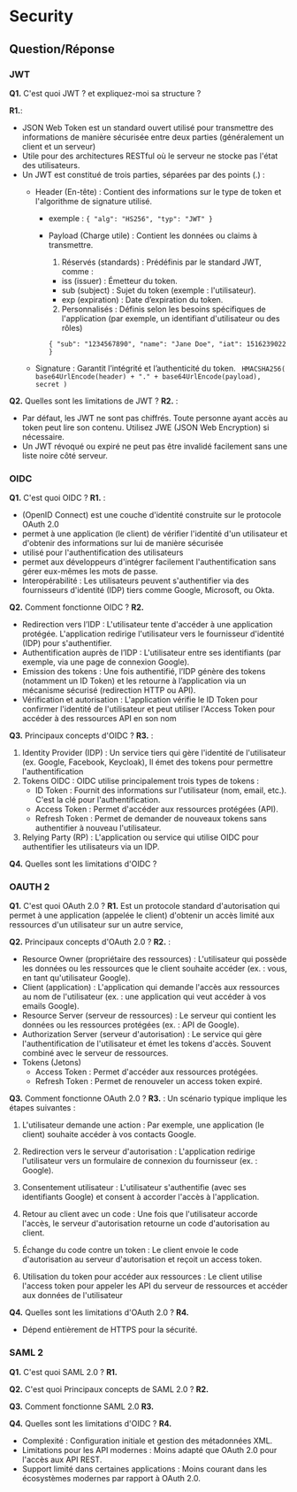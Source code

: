# Security

## Question/Réponse

### JWT
**Q1.** C'est quoi JWT ? et expliquez-moi sa structure ?

**R1.**: 
- JSON Web Token est un standard ouvert utilisé pour transmettre des informations de manière sécurisée entre deux parties (généralement un client et un serveur)
- Utile pour des architectures RESTful où le serveur ne stocke pas l'état des utilisateurs.
- Un JWT est constitué de trois parties, séparées par des points (.) :
  - Header (En-tête) : Contient des informations sur le type de token et l'algorithme de signature utilisé.
    - exemple : 
    `{
      "alg": "HS256",
      "typ": "JWT"
      }`
    - Payload (Charge utile) : Contient les données ou claims à transmettre.
      1. Réservés (standards) : Prédéfinis par le standard JWT, comme :
        - iss (issuer) : Émetteur du token.
        - sub (subject) : Sujet du token (exemple : l'utilisateur).
        - exp (expiration) : Date d’expiration du token.
      2. Personnalisés : Définis selon les besoins spécifiques de l'application (par exemple, un identifiant d'utilisateur ou des rôles)

      `{
      "sub": "1234567890",
      "name": "Jane Doe",
      "iat": 1516239022
      }`

   - Signature : Garantit l’intégrité et l’authenticité du token.
    ` HMACSHA256(
     base64UrlEncode(header) + "." +
     base64UrlEncode(payload),
     secret
     )`


**Q2.** Quelles sont les limitations de JWT ?
**R2.** :
- Par défaut, les JWT ne sont pas chiffrés. Toute personne ayant accès au token peut lire son contenu. Utilisez JWE (JSON Web Encryption) si nécessaire.
- Un JWT révoqué ou expiré ne peut pas être invalidé facilement sans une liste noire côté serveur.

### OIDC

**Q1.** C'est quoi OIDC ?
**R1.** :
- (OpenID Connect) est une couche d'identité construite sur le protocole OAuth 2.0
- permet à une application (le client) de vérifier l'identité d'un utilisateur et d'obtenir des informations sur lui de manière sécurisée
- utilisé pour l'authentification des utilisateurs
- permet aux développeurs d'intégrer facilement l'authentification sans gérer eux-mêmes les mots de passe.
- Interopérabilité : Les utilisateurs peuvent s'authentifier via des fournisseurs d'identité (IDP) tiers comme Google, Microsoft, ou Okta.

**Q2.** Comment fonctionne OIDC ?
**R2.**
- Redirection vers l’IDP : L'utilisateur tente d'accéder à une application protégée. L'application redirige l'utilisateur vers le fournisseur d'identité (IDP) pour s'authentifier.
- Authentification auprès de l’IDP : L'utilisateur entre ses identifiants (par exemple, via une page de connexion Google).
- Emission des tokens : Une fois authentifié, l’IDP génère des tokens (notamment un ID Token) et les retourne à l’application via un mécanisme sécurisé (redirection HTTP ou API).
- Vérification et autorisation : L'application vérifie le ID Token pour confirmer l'identité de l'utilisateur et peut utiliser l'Access Token pour accéder à des ressources API en son nom


**Q3.** Principaux concepts d'OIDC ?
**R3.** :
1. Identity Provider (IDP) : Un service tiers qui gère l'identité de l'utilisateur (ex. Google, Facebook, Keycloak), Il émet des tokens pour permettre l'authentification
2. Tokens OIDC : OIDC utilise principalement trois types de tokens :
   - ID Token : Fournit des informations sur l'utilisateur (nom, email, etc.). C'est la clé pour l'authentification. 
   - Access Token : Permet d'accéder aux ressources protégées (API). 
   - Refresh Token : Permet de demander de nouveaux tokens sans authentifier à nouveau l'utilisateur.
3. Relying Party (RP) : L'application ou service qui utilise OIDC pour authentifier les utilisateurs via un IDP.

**Q4.** Quelles sont les limitations d'OIDC ?

### OAUTH 2
**Q1.** C'est quoi OAuth 2.0 ?
**R1.** Est un protocole standard d'autorisation qui permet à une application (appelée le client) d'obtenir un accès limité aux ressources d'un utilisateur sur un autre service,

**Q2.** Principaux concepts d'OAuth 2.0 ?
**R2.** :
- Resource Owner (propriétaire des ressources) : L'utilisateur qui possède les données ou les ressources que le client souhaite accéder (ex. : vous, en tant qu'utilisateur Google).
- Client (application) : L'application qui demande l'accès aux ressources au nom de l'utilisateur (ex. : une application qui veut accéder à vos emails Google).
- Resource Server (serveur de ressources) : Le serveur qui contient les données ou les ressources protégées (ex. : API de Google).
- Authorization Server (serveur d'autorisation) : Le service qui gère l'authentification de l'utilisateur et émet les tokens d'accès.
  Souvent combiné avec le serveur de ressources.
- Tokens (Jetons) 
  - Access Token : Permet d'accéder aux ressources protégées.
  - Refresh Token : Permet de renouveler un access token expiré.

**Q3.** Comment fonctionne OAuth 2.0 ?
**R3.** :
Un scénario typique implique les étapes suivantes :

1. L'utilisateur demande une action :
Par exemple, une application (le client) souhaite accéder à vos contacts Google.

2. Redirection vers le serveur d'autorisation :
L'application redirige l'utilisateur vers un formulaire de connexion du fournisseur (ex. : Google).

3. Consentement utilisateur :
L'utilisateur s'authentifie (avec ses identifiants Google) et consent à accorder l'accès à l'application.

4. Retour au client avec un code :
Une fois que l'utilisateur accorde l'accès, le serveur d'autorisation retourne un code d'autorisation au client.

5. Échange du code contre un token :
Le client envoie le code d'autorisation au serveur d'autorisation et reçoit un access token.

6. Utilisation du token pour accéder aux ressources :
Le client utilise l'access token pour appeler les API du serveur de ressources et accéder aux données de l'utilisateur


**Q4.** Quelles sont les limitations d'OAuth 2.0 ?
**R4.**
- Dépend entièrement de HTTPS pour la sécurité.

### SAML 2
**Q1.** C'est quoi SAML 2.0 ?
**R1.**

**Q2.** C'est quoi Principaux concepts de SAML 2.0 ?
**R2.**

**Q3.** Comment fonctionne SAML 2.0
**R3.**

**Q4.** Quelles sont les limitations d'OIDC ?
**R4.**
- Complexité : Configuration initiale et gestion des métadonnées XML.
- Limitations pour les API modernes : Moins adapté que OAuth 2.0 pour l'accès aux API REST.
- Support limité dans certaines applications : Moins courant dans les écosystèmes modernes par rapport à OAuth 2.0.

